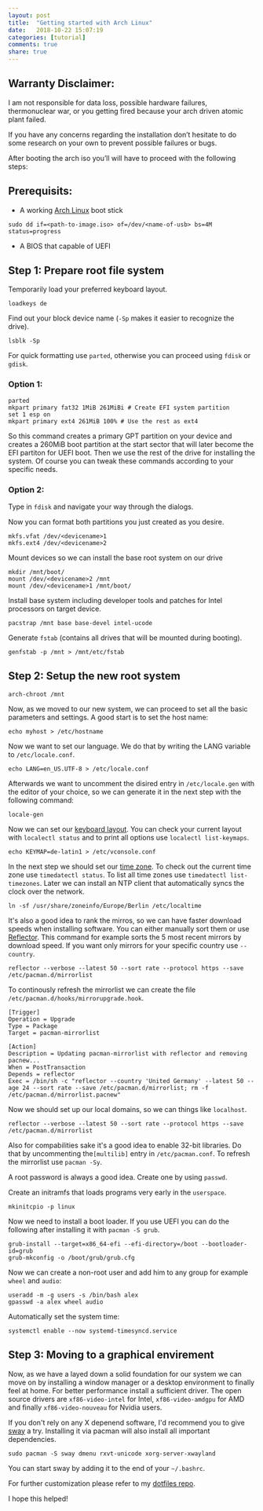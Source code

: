 ```yaml
---
layout: post
title:  "Getting started with Arch Linux"
date:   2018-10-22 15:07:19
categories: [tutorial]
comments: true
share: true
---
```


## Warranty Disclaimer:

I am not responsible for data loss, possible hardware failures, thermonuclear war, or you getting fired because your arch driven atomic plant failed.

If you have any concerns regarding the installation don’t hesitate to do some research on your own to prevent possible failures or bugs.

After booting the arch iso you’ll will have to proceed with the following steps:

## Prerequisits: 
- A working [Arch Linux](https://www.archlinux.org/download/) boot stick

``` shell
sudo dd if=<path-to-image.iso> of=/dev/<name-of-usb> bs=4M status=progress
```
- A BIOS that capable of UEFI


## Step 1: Prepare root file system


Temporarily load your preferred keyboard layout.

``` shell
loadkeys de
```

Find out your block device name (`-Sp` makes it easier to recognize the drive).

``` shell
lsblk -Sp
```

For quick formatting use `parted`, otherwise you can proceed using `fdisk` or `gdisk`.

### Option 1:

``` shell
parted
mkpart primary fat32 1MiB 261MiBi # Create EFI system partition
set 1 esp on
mkpart primary ext4 261MiB 100% # Use the rest as ext4
```

So this command creates a primary GPT partition on your device and creates a 260MiB boot partition at the start sector that will later become the EFI partiton for UEFI boot. Then we use the rest of the drive for installing the system. Of course you can tweak these commands according to your specific needs.

### Option 2:

Type in `fdisk` and navigate your way through the dialogs.

Now you can format both partitions you just created as you desire.

``` shell
mkfs.vfat /dev/<devicename>1
mkfs.ext4 /dev/<devicename>2
```
Mount devices so we can install the base root system on our drive

``` shell
mkdir /mnt/boot/
mount /dev/<devicename>2 /mnt
mount /dev/<devicename>1 /mnt/boot/
```
Install base system including developer tools and patches for Intel processors on target device.

``` shell
pacstrap /mnt base base-devel intel-ucode
```

Generate `fstab` (contains all drives that will be mounted during booting).

``` shell
genfstab -p /mnt > /mnt/etc/fstab
```

## Step 2: Setup the new root system 

``` shell
arch-chroot /mnt
```

Now, as we moved to our new system, we can proceed to set all the basic parameters and settings. A good start is to set the host name:

``` shell
echo myhost > /etc/hostname
```

Now we want to set our language. We do that by writing the LANG	variable to `/etc/locale.conf`.

``` shell
echo LANG=en_US.UTF-8 > /etc/locale.conf
```

Afterwards we want to uncomment the disired entry in `/etc/locale.gen` with the editor of your choice, so we can generate it in the next step with the following command:

``` shell
locale-gen
```

Now we can set our [keyboard layout](https://wiki.archlinux.org/index.php/Linux_console/Keyboard_configuration). You can check your current layout with `localectl status` and to print all options use `localectl list-keymaps`.

``` shell
echo KEYMAP=de-latin1 > /etc/vconsole.conf
```

In the next step we should set our [time zone](https://wiki.archlinux.org/index.php/System_time#Time_zone). To check out the current time zone use `timedatectl status`. To list all time zones use `timedatectl list-timezones`. Later we can install an NTP client that automatically syncs the clock over the network.

``` shell
ln -sf /usr/share/zoneinfo/Europe/Berlin /etc/localtime
```

It's also a good idea to rank the mirros, so we can have faster download speeds when installing software. You can either manually sort them or use [Reflector](https://wiki.archlinux.org/index.php/Reflector). This command for example sorts the 5 most recent mirrors by download speed. If you want only mirrors for your specific country use `-- country`.

``` shell
reflector --verbose --latest 50 --sort rate --protocol https --save /etc/pacman.d/mirrorlist
```

To continously refresh the mirrorlist we can create the file `/etc/pacman.d/hooks/mirrorupgrade.hook`.

```
[Trigger]
Operation = Upgrade
Type = Package
Target = pacman-mirrorlist

[Action]
Description = Updating pacman-mirrorlist with reflector and removing pacnew...
When = PostTransaction
Depends = reflector
Exec = /bin/sh -c "reflector --country 'United Germany' --latest 50 --age 24 --sort rate --save /etc/pacman.d/mirrorlist; rm -f /etc/pacman.d/mirrorlist.pacnew"
```

Now we should set up our local domains, so we can things like `localhost`.

``` shell
reflector --verbose --latest 50 --sort rate --protocol https --save /etc/pacman.d/mirrorlist
```

Also for compabilities sake it's a good idea to enable 32-bit libraries. Do that by uncommenting  the`[multilib]` entry in `/etc/pacman.conf`.
To refresh the mirrorlist use `pacman -Sy`.

A root password is always a good idea. Create one by using `passwd`.

Create an initramfs that loads programs very early in the `userspace`.

``` shell
mkinitcpio -p linux
``` 
Now we need to install a boot loader. If you use UEFI you can do the following after installing it with `pacman -S grub`.

``` shell
grub-install --target=x86_64-efi --efi-directory=/boot --bootloader-id=grub
grub-mkconfig -o /boot/grub/grub.cfg
``` 

Now we can create a non-root user and add him to any group for example `wheel` and `audio`:

``` shell
useradd -m -g users -s /bin/bash alex
gpasswd -a alex wheel audio 
``` 

Automatically set the system time:

``` shell
systemctl enable --now systemd-timesyncd.service
```
## Step 3: Moving to a graphical envirement

Now, as we have a layed down a solid foundation for our system we can move on by installing a window manager or a desktop environment to finally feel at home. For better performance install a sufficient driver. The open source drivers are `xf86-video-intel` for Intel, `xf86-video-amdgpu` for AMD and finally `xf86-video-nouveau` for Nvidia users.

If you don't rely on any X depenend software, I'd recommend you to give [sway](https://swaywm.org/) a try. Installing it via pacman will also install all important dependencies.

``` shell
sudo pacman -S sway dmenu rxvt-unicode xorg-server-xwayland
```

You can start sway by adding it to the end of your `~/.bashrc`.

For further customization please refer to my [dotfiles repo](https://github.com/alexanderstephan/dotfiles).

I hope this helped!

